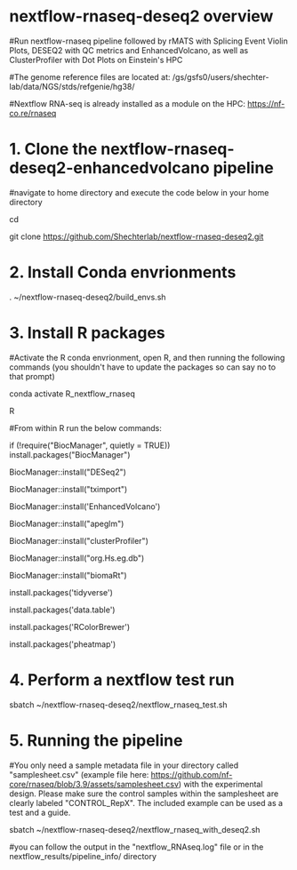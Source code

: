 # nextflow-rnaseq-deseq2 overview

#Run nextflow-rnaseq pipeline followed by rMATS with Splicing Event Violin Plots, DESEQ2 with QC metrics and EnhancedVolcano, as well as ClusterProfiler with Dot Plots on Einstein's HPC 

#The genome reference files are located at: /gs/gsfs0/users/shechter-lab/data/NGS/stds/refgenie/hg38/

#Nextflow RNA-seq is already installed as a module on the HPC: https://nf-co.re/rnaseq

# 1. Clone the nextflow-rnaseq-deseq2-enhancedvolcano pipeline 

#navigate to home directory and execute the code below in your home directory

cd

git clone https://github.com/Shechterlab/nextflow-rnaseq-deseq2.git


# 2. Install Conda envrionments

. ~/nextflow-rnaseq-deseq2/build_envs.sh

# 3. Install R packages 

#Activate the R conda envrionment, open R, and then running the following commands (you shouldn't have to update the packages so can say no to that prompt)

conda activate R_nextflow_rnaseq

R

#From within R run the below commands:

if (!require("BiocManager", quietly = TRUE))
    install.packages("BiocManager")


BiocManager::install("DESeq2")

BiocManager::install("tximport")

BiocManager::install('EnhancedVolcano')

BiocManager::install("apeglm")

BiocManager::install("clusterProfiler")

BiocManager::install("org.Hs.eg.db")

BiocManager::install("biomaRt")

install.packages('tidyverse')

install.packages('data.table')

install.packages('RColorBrewer')

install.packages('pheatmap')


# 4. Perform a nextflow test run 

sbatch ~/nextflow-rnaseq-deseq2/nextflow_rnaseq_test.sh

# 5. Running the pipeline 

#You only need a sample metadata file in your directory called "samplesheet.csv" (example file here: https://github.com/nf-core/rnaseq/blob/3.9/assets/samplesheet.csv) with the experimental design. Please make sure the control samples within the samplesheet are clearly labeled "CONTROL_RepX". The included example can be used as a test and a guide.

sbatch ~/nextflow-rnaseq-deseq2/nextflow_rnaseq_with_deseq2.sh

#you can follow the output in the "nextflow_RNAseq.log" file or in the nextflow_results/pipeline_info/ directory








